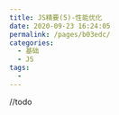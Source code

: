 ```yaml
---
title: JS精要(5)-性能优化
date: 2020-09-23 16:24:05
permalink: /pages/b03edc/
categories: 
  - 基础
  - JS
tags: 
  - 
---
```

//todo